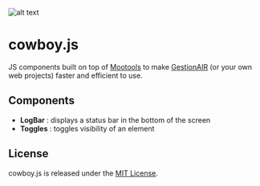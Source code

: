 ![alt text](https://raw.github.com/GestionAIR/cowboy.js/master/im/cowboy.png "Logo Cowboy.js")

cowboy.js
=========

JS components built on top of [Mootools](http://mootools.net/) to make [GestionAIR](http://www.gestionair.com/) (or your own web projects) faster and efficient to use.

## Components

- **LogBar** : displays a status bar in the bottom of the screen
- **Toggles** : toggles visibility of an element

## License

cowboy.js is released under the [MIT License](COPYING).

